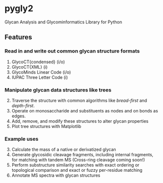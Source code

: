 # pygly2
Glycan Analysis and Glycominformatics Library for Python

## Features

### Read in and write out common glycan structure formats
1. GlycoCT{condensed} (i/o)
1. GlycoCT{XML} (i)
1. GlycoMinds Linear Code (i/o)
1. IUPAC Three Letter Code (i)

### Manipulate glycan data structures like trees
2. Traverse the structure with common algorithms like *bread-first* and *depth-first*.
2. Operate on monosaccharide and substituents as nodes and on bonds as edges.
2. Add, remove, and modify these structures to alter glycan properties
2. Plot tree structures with Matplotlib

### Example uses
3. Calculate the mass of a native or derivatized glycan
3. Generate glycosidic cleavage fragments, including internal fragments, for matching with tandem MS (Cross-ring cleavage coming soon!)
3. Perform substructure similarity searches with exact ordering or topological comparison and exact or fuzzy per-residue matching
3. Annotate MS spectra with glycan structures
